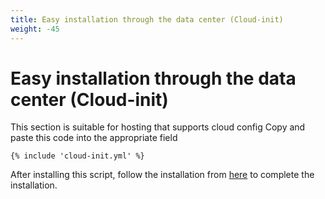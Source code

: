 ```yaml
---
title: Easy installation through the data center (Cloud-init)
weight: -45
---
```


<div dir="ltr" markdown="1">

# Easy installation through the data center (Cloud-init)

This section is suitable for hosting that supports cloud config
Copy and paste this code into the appropriate field

```
{% include 'cloud-init.yml' %}
```

After installing this script, follow the installation from [here](/manager/installation-and-setup/Guide-for-setting-up-the-domain-and-finalizing-the-installation/) to complete the installation.
